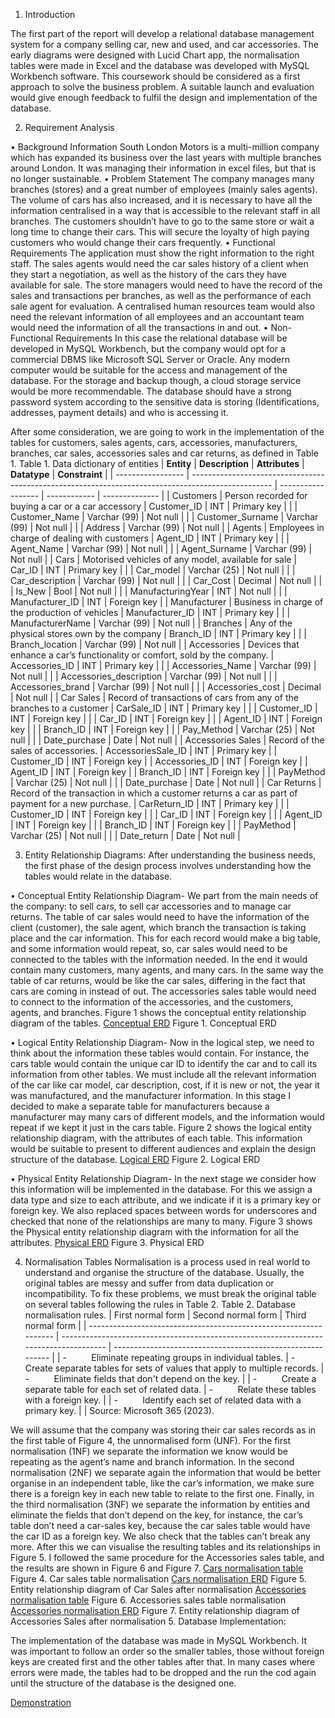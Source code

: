 1.	Introduction 

The first part of the report will develop a relational database management system for a company selling car, new and used, and car accessories. The early diagrams were designed with Lucid Chart app, the normalisation tables were made in Excel and the database was developed with MySQL Workbench software. 
This coursework should be considered as a first approach to solve the business problem. A suitable launch and evaluation would give enough feedback to fulfil the design and implementation of the database.

2.	Requirement Analysis

•	Background Information
South London Motors is a multi-million company which has expanded its business over the last years with multiple branches around London. It was managing their information in excel files, but that is no longer sustainable.
•	Problem Statement
The company manages many branches (stores) and a great number of employees (mainly sales agents). The volume of cars has also increased, and it is necessary to have all the information centralised in a way that is accessible to the relevant staff in all branches. The customers shouldn’t have to go to the same store or wait a long time to change their cars. This will secure the loyalty of high paying customers who would change their cars frequently.
•	Functional Requirements
The application must show the right information to the right staff. The sales agents would need the car sales history of a client when they start a negotiation, as well as the history of the cars they have available for sale. The store managers would need to have the record of the sales and transactions per branches, as well as the performance of each sale agent for evaluation. A centralised human resources team would also need the relevant information of all employees and an accountant team would need the information of all the transactions in and out. 
•	Non- Functional Requirements
In this case the relational database will be developed in MySQL Workbench, but the company would opt for a commercial DBMS like Microsoft SQL Server or Oracle. Any modern computer would be suitable for the access and management of the database. For the storage and backup though, a cloud storage service would be more recommendable. The database should have a strong password system according to the sensitive data is storing (Identifications, addresses, payment details) and who is accessing it.

After some consideration, we are going to work in the implementation of the tables for customers, sales agents, cars, accessories, manufacturers, branches, car sales, accessories sales and car returns, as defined in Table 1.
Table 1. Data dictionary of entities
| **Entity**        | **Description**                                                                                    | **Attributes**     | **Datatype** | **Constraint** |
| ----------------- | -------------------------------------------------------------------------------------------------- | ------------------ | ------------ | -------------- |
| Customers         | Person recorded for buying a car or a car accessory                                                | Customer_ID        | INT          | Primary key    |
|                   | Customer_Name                                                                                      | Varchar (99)       | Not null     |
|                   | Customer_Surname                                                                                   | Varchar (99)       | Not null     |
|                   | Address                                                                                            | Varchar (99)       | Not null     |
| Agents            | Employees in charge of dealing with customers                                                      | Agent_ID           | INT          | Primary key    |
|                   | Agent_Name                                                                                         | Varchar (99)       | Not null     |
|                   | Agent_Surname                                                                                      | Varchar (99)       | Not null     |
| Cars              | Motorised vehicles of any model, available for sale                                                | Car_ID             | INT          | Primary key    |
|                   | Car_model                                                                                          | Varchar (25)       | Not null     |
|                   | Car_description                                                                                    | Varchar (99)       | Not null     |
|                   | Car_Cost                                                                                           | Decimal            | Not null     |
|                   | Is_New                                                                                             | Bool               | Not null     |
|                   | ManufacturingYear                                                                                  | INT                | Not null     |
|                   | Manufacturer_ID                                                                                    | INT                | Foreign key  |
| Manufacturer      | Business in charge of the production of vehicles                                                   | Manufacturer_ID    | INT          | Primary key    |
|                   | ManufacturerName                                                                                   | Varchar (99)       | Not null     |
| Branches          | Any of the physical stores own by the company                                                      | Branch_ID          | INT          | Primary key    |
|                   | Branch_location                                                                                    | Varchar (99)       | Not null     |
| Accessories       | Devices that enhance a car’s functionality or comfort, sold by the company.                        | Accessories_ID     | INT          | Primary key    |
|                   | Accessories_Name                                                                                   | Varchar (99)       | Not null     |
|                   | Accessories_description                                                                            | Varchar (99)       | Not null     |
|                   | Accessories_brand                                                                                  | Varchar (99)       | Not null     |
|                   | Accessories_cost                                                                                   | Decimal            | Not null     |
| Car Sales         | Record of transactions of cars from any of the branches to a customer                              | CarSale_ID         | INT          | Primary key    |
|                   | Customer_ID                                                                                        | INT                | Foreign key  |
|                   | Car_ID                                                                                             | INT                | Foreign key  |
|                   | Agent_ID                                                                                           | INT                | Foreign key  |
|                   | Branch_ID                                                                                          | INT                | Foreign key  |
|                   | Pay_Method                                                                                         | Varchar (25)       | Not null     |
|                   | Date_purchase                                                                                      | Date               | Not null     |
| Accessories Sales | Record of the sales of accessories.                                                                | AccessoriesSale_ID | INT          | Primary key    |
| Customer_ID       | INT                                                                                                | Foreign key        |
| Accessories_ID    | INT                                                                                                | Foreign key        |
| Agent_ID          | INT                                                                                                | Foreign key        |
| Branch_ID         | INT                                                                                                | Foreign key        |
|                   | PayMethod                                                                                          | Varchar (25)       | Not null     |
|                   | Date_purchase                                                                                      | Date               | Not null     |
| Car Returns       | Record of the transaction in which a customer returns a car as part of payment for a new purchase. | CarReturn_ID       | INT          | Primary key    |
|                   | Customer_ID                                                                                        | INT                | Foreign key  |
|                   | Car_ID                                                                                             | INT                | Foreign key  |
|                   | Agent_ID                                                                                           | INT                | Foreign key  |
|                   | Branch_ID                                                                                          | INT                | Foreign key  |
|                   | PayMethod                                                                                          | Varchar (25)       | Not null     |
|                   | Date_return                                                                                        | Date               | Not null     |

3.	Entity Relationship Diagrams:
After understanding the business needs, the first phase of the design process involves understanding how the tables would relate in the database.

•	Conceptual Entity Relationship Diagram-
We part from the main needs of the company: to sell cars, to sell car accessories and to manage car returns. 
The table of car sales would need to have the information of the client (customer), the sale agent, which branch the transaction is taking place and the car information. This for each record would make a big table, and some information would repeat, so, car sales would need to be connected to the tables with the information needed. In the end it would contain many customers, many agents, and many cars. 
In the same way the table of car returns, would be like the car sales, differing in the fact that cars are coming in instead of out.
The accessories sales table would need to connect to the information of the accessories, and the customers, agents, and branches.
Figure 1 shows the conceptual entity relationship diagram of the tables.
[Conceptual ERD]( https://github.com/ACV1904/Databases/blob/main/figures/ERD-CW-concept.png)
Figure 1. Conceptual ERD

•	Logical Entity Relationship Diagram-
Now in the logical step, we need to think about the information these tables would contain. For instance, the cars table would contain the unique car ID to identify the car and to call its information from other tables. We must include all the relevant information of the car like car model, car description, cost, if it is new or not, the year it was manufactured, and the manufacturer information. In this stage I decided to make a separate table for manufacturers because a manufacturer may many cars of different models, and the information would repeat if we kept it just in the cars table.
Figure 2 shows the logical entity relationship diagram, with the attributes of each table. This information would be suitable to present to different audiences and explain the design structure of the database.
[Logical ERD]( https://github.com/ACV1904/Databases/blob/main/figures/ERD-CW-log.png)
Figure 2. Logical ERD

•	Physical Entity Relationship Diagram-
In the next stage we consider how this information will be implemented in the database. For this we assign a data type and size to each attribute, and we indicate if it is a primary key or foreign key. We also replaced spaces between words for underscores and checked that none of the relationships are many to many. Figure 3 shows the Physical entity relationship diagram with the information for all the attributes. 
[Physical ERD]( https://github.com/ACV1904/Databases/blob/main/figures/ERD-CW-phys.png)
Figure 3. Physical ERD


4.	Normalisation Tables
Normalisation is a process used in real world to understand and organise the structure of the database. Usually, the original tables are messy and suffer from data duplication or incompatibility. To fix these problems, we must break the original table on several tables following the rules in Table 2. 
Table 2. Database normalisation rules.
| First normal form                                                 | Second normal form                                                                    | Third normal form                                          |
| ----------------------------------------------------------------- | ------------------------------------------------------------------------------------- | ---------------------------------------------------------- |
| \-          Eliminate repeating groups in individual tables.      | \-          Create separate tables for sets of values that apply to multiple records. | \-          Eliminate fields that don't depend on the key. |
| \-          Create a separate table for each set of related data. | \-          Relate these tables with a foreign key.                                   |
| \-          Identify each set of related data with a primary key. |                                                                                       |
Source: Microsoft 365 (2023).

We will assume that the company was storing their car sales records as in the first table of Figure 4, the unnormalised form (UNF). For the first normalisation (1NF) we separate the information we know would be repeating as the agent’s name and branch information. In the second normalisation (2NF) we separate again the information that would be better organise in an independent table, like the car’s information, we make sure there is a foreign key in each new table to relate to the first one. Finally, in the third normalisation (3NF) we separate the information by entities and eliminate the fields that don’t depend on the key, for instance, the car’s table don’t need a car-sales key, because the car sales table would have the car ID as a foreign key. We also check that the tables can’t break any more. After this we can visualise the resulting tables and its relationships in Figure 5.
I followed the same procedure for the Accessories sales table, and the results are shown in Figure 6 and Figure 7. 
[Cars normalisation table]( https://github.com/ACV1904/Databases/blob/main/figures/Cars%20norm.pdf)
Figure 4. Car sales table normalisation
[Cars normalisation ERD]( https://github.com/ACV1904/Databases/blob/main/figures/Normalisation-cars.png)
Figure 5. Entity relationship diagram of Car Sales after normalisation
[Accessories normalisation table]( https://github.com/ACV1904/Databases/blob/main/figures/Accessories%20norm.pdf)
Figure 6. Accessories sales table normalisation
[Accessories normalisation ERD]( https://github.com/ACV1904/Databases/blob/main/figures/Normalisation-accessories.png)
Figure 7. Entity relationship diagram of Accessories Sales after normalisation
5.	Database Implementation: 

The implementation of the database was made in MySQL Workbench. It was important to follow an order so the smaller tables, those without foreign keys are created first and the other tables after that. In many cases where errors were made, the tables had to be dropped and the run the cod again until the structure of the database is the designed one.

[Demonstration]()




